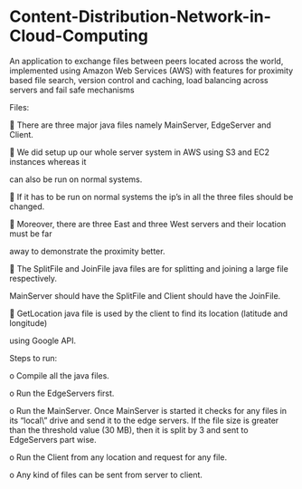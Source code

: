 # Content-Distribution-Network-in-Cloud-Computing
An application to exchange files between peers located across the world, implemented using Amazon Web Services (AWS) with features for proximity based file search, version control and caching, load balancing across servers and fail safe mechanisms

Files:

 There are three major java files namely MainServer, EdgeServer and Client.

 We did setup up our whole server system in AWS using S3 and EC2 instances whereas it

can also be run on normal systems.

 If it has to be run on normal systems the ip’s in all the three files should be changed.

 Moreover, there are three East and three West servers and their location must be far

away to demonstrate the proximity better.

 The SplitFile and JoinFile java files are for splitting and joining a large file respectively.

MainServer should have the SplitFile and Client should have the JoinFile.

 GetLocation java file is used by the client to find its location (latitude and longitude)

using Google API.

Steps to run:

o Compile all the java files.

o Run the EdgeServers first.

o Run the MainServer. Once MainServer is started it checks for any files in its “local\” drive and send it to the edge servers. If the file size is greater than the threshold value (30 MB), then it is split by 3 and sent to EdgeServers part wise.

o Run the Client from any location and request for any file.

o Any kind of files can be sent from server to client.
